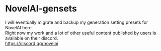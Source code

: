 # NovelAI-gensets
I will eventually migrate and backup my generation setting presets for NovelAI here.  
Right now my work and a lot of other useful content published by users is available on their discord.  
https://discord.gg/novelai
